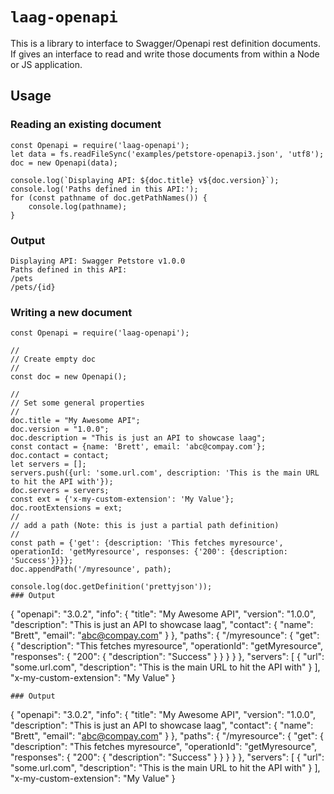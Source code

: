 # `laag-openapi`

This is a library to interface to Swagger/Openapi rest definition documents. If gives an interface to read and write those documents from within a Node or JS application.

## Usage

### Reading an existing document
```
const Openapi = require('laag-openapi');
let data = fs.readFileSync('examples/petstore-openapi3.json', 'utf8');
doc = new Openapi(data);

console.log(`Displaying API: ${doc.title} v${doc.version}`);
console.log('Paths defined in this API:');
for (const pathname of doc.getPathNames()) {
    console.log(pathname);
}
```
### Output
```
Displaying API: Swagger Petstore v1.0.0
Paths defined in this API:
/pets
/pets/{id}
```

### Writing a new document
```
const Openapi = require('laag-openapi');

//
// Create empty doc
//
const doc = new Openapi();

//
// Set some general properties
//
doc.title = "My Awesome API";
doc.version = "1.0.0";
doc.description = "This is just an API to showcase laag";
const contact = {name: 'Brett', email: 'abc@compay.com'};
doc.contact = contact;
let servers = [];
servers.push({url: 'some.url.com', description: 'This is the main URL to hit the API with'});
doc.servers = servers;
const ext = {'x-my-custom-extension': 'My Value'};
doc.rootExtensions = ext;
//
// add a path (Note: this is just a partial path definition)
//
const path = {'get': {description: 'This fetches myresource', operationId: 'getMyresource', responses: {'200': {description: 'Success'}}}};
doc.appendPath('/myresounce', path);

console.log(doc.getDefinition('prettyjson'));
### Output
```
{
  "openapi": "3.0.2",
  "info": {
    "title": "My Awesome API",
    "version": "1.0.0",
    "description": "This is just an API to showcase laag",
    "contact": {
      "name": "Brett",
      "email": "abc@compay.com"
    }
  },
  "paths": {
    "/myresounce": {
      "get": {
        "description": "This fetches myresource",
        "operationId": "getMyresource",
        "responses": {
          "200": {
            "description": "Success"
          }
        }
      }
    }
  },
  "servers": [
    {
      "url": "some.url.com",
      "description": "This is the main URL to hit the API with"
    }
  ],
  "x-my-custom-extension": "My Value"
}
```
### Output
```
{
  "openapi": "3.0.2",
  "info": {
    "title": "My Awesome API",
    "version": "1.0.0",
    "description": "This is just an API to showcase laag",
    "contact": {
      "name": "Brett",
      "email": "abc@compay.com"
    }
  },
  "paths": {
    "/myresource": {
      "get": {
        "description": "This fetches myresource",
        "operationId": "getMyresource",
        "responses": {
          "200": {
            "description": "Success"
          }
        }
      }
    }
  },
  "servers": [
    {
      "url": "some.url.com",
      "description": "This is the main URL to hit the API with"
    }
  ],
  "x-my-custom-extension": "My Value"
}

```